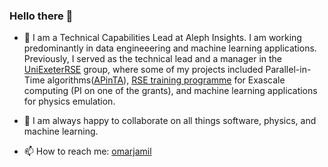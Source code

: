 ### Hello there 👋

- 🔭 I am a Technical Capabilities Lead at Aleph Insights. I am working predominantly in data engineeering and machine learning applications. Previously, I served as the technical lead and a manager in the  [UniExeterRSE](https://github.com/UniExeterRSE) group, where some of my projects included Parallel-in-Time algorithms([APinTA](https://github.com/UniExeterRSE/APinTA)), [RSE training programme](https://excalibur.ac.uk/projects/rse-training-algorithms/) for Exascale computing (PI on one of the grants), and machine learning applications for physics emulation.
<!-- 🌱 I am currently trying to learn... -->
- 👯 I am always happy to collaborate on all things software, physics, and machine learning.
<!-- 🤔 I’m looking for help with ... -->
<!-- 💬 Ask me about ... -->
- 📫 How to reach me: [omarjamil](https://omarjamil.net)
<!-- 😄 Pronouns: ... -->
<!-- ⚡ Fun fact: ... -->

